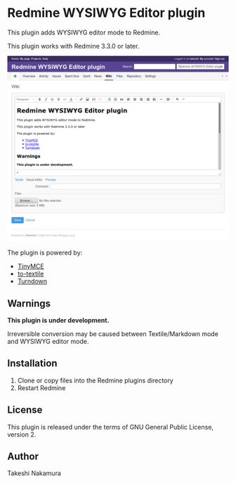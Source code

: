 # Redmine WYSIWYG Editor plugin

This plugin adds WYSIWYG editor mode to Redmine.

This plugin works with Redmine 3.3.0 or later.

![](doc/img/screenshot.png)

The plugin is powered by:
* [TinyMCE](https://www.tinymce.com/)
* [to-textile](https://github.com/cmroanirgo/to-textile)
* [Turndown](https://github.com/domchristie/turndown)

## Warnings

**This plugin is under development.**

Irreversible conversion may be caused between Textile/Markdown mode and
WYSIWYG editor mode.

## Installation

1. Clone or copy files into the Redmine plugins directory
2. Restart Redmine

## License

This plugin is released under the terms of GNU General Public License,
version 2.

## Author

Takeshi Nakamura
